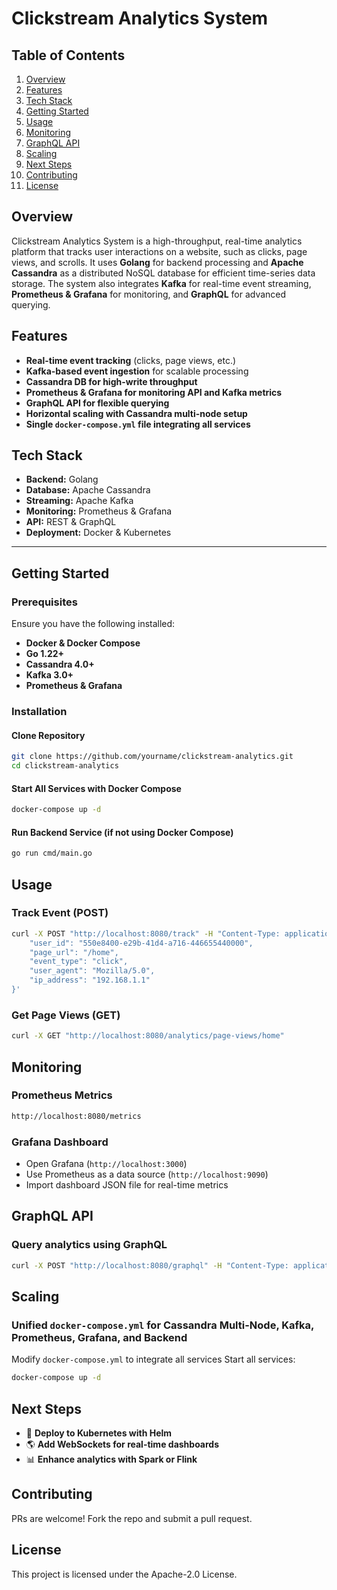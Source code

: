 # Clickstream Analytics System

## Table of Contents
1. [Overview](#overview)
2. [Features](#features)
3. [Tech Stack](#tech-stack)
4. [Getting Started](#getting-started)
5. [Usage](#usage)
6. [Monitoring](#monitoring)
7. [GraphQL API](#graphql-api)
8. [Scaling](#scaling)
9. [Next Steps](#next-steps)
10. [Contributing](#contributing)
11. [License](#license)

## Overview
Clickstream Analytics System is a high-throughput, real-time analytics platform that tracks user interactions on a website, such as clicks, page views, and scrolls. It uses **Golang** for backend processing and **Apache Cassandra** as a distributed NoSQL database for efficient time-series data storage. The system also integrates **Kafka** for real-time event streaming, **Prometheus & Grafana** for monitoring, and **GraphQL** for advanced querying.

## Features
- **Real-time event tracking** (clicks, page views, etc.)
- **Kafka-based event ingestion** for scalable processing
- **Cassandra DB for high-write throughput**
- **Prometheus & Grafana for monitoring API and Kafka metrics**
- **GraphQL API for flexible querying**
- **Horizontal scaling with Cassandra multi-node setup**
- **Single `docker-compose.yml` file integrating all services**

## Tech Stack
- **Backend:** Golang
- **Database:** Apache Cassandra
- **Streaming:** Apache Kafka
- **Monitoring:** Prometheus & Grafana
- **API:** REST & GraphQL
- **Deployment:** Docker & Kubernetes

---

## Getting Started
### Prerequisites
Ensure you have the following installed:
- **Docker & Docker Compose**
- **Go 1.22+**
- **Cassandra 4.0+**
- **Kafka 3.0+**
- **Prometheus & Grafana**

### Installation
#### **Clone Repository**
```sh
git clone https://github.com/yourname/clickstream-analytics.git
cd clickstream-analytics
```

#### **Start All Services with Docker Compose**
```sh
docker-compose up -d
```

#### **Run Backend Service (if not using Docker Compose)**
```sh
go run cmd/main.go
```

## Usage
### **Track Event (POST)**
```sh
curl -X POST "http://localhost:8080/track" -H "Content-Type: application/json" -d '{
    "user_id": "550e8400-e29b-41d4-a716-446655440000",
    "page_url": "/home",
    "event_type": "click",
    "user_agent": "Mozilla/5.0",
    "ip_address": "192.168.1.1"
}'
```

### **Get Page Views (GET)**
```sh
curl -X GET "http://localhost:8080/analytics/page-views/home"
```

## Monitoring
### **Prometheus Metrics**
```sh
http://localhost:8080/metrics
```

### **Grafana Dashboard**
- Open Grafana (`http://localhost:3000`)
- Use Prometheus as a data source (`http://localhost:9090`)
- Import dashboard JSON file for real-time metrics

## GraphQL API
### **Query analytics using GraphQL**
```sh
curl -X POST "http://localhost:8080/graphql" -H "Content-Type: application/json" -d '{ "query": "{ pageViews(pageURL: \"/home\") }" }'
```

## Scaling
### **Unified `docker-compose.yml` for Cassandra Multi-Node, Kafka, Prometheus, Grafana, and Backend**
Modify `docker-compose.yml` to integrate all services
Start all services:
```sh
docker-compose up -d
```

## Next Steps
- 🚀 **Deploy to Kubernetes with Helm**
- 🌎 **Add WebSockets for real-time dashboards**
- 📊 **Enhance analytics with Spark or Flink**

## Contributing
PRs are welcome! Fork the repo and submit a pull request.

## License
This project is licensed under the Apache-2.0 License.


